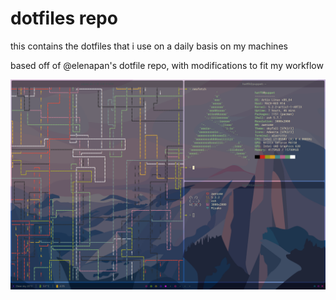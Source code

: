 # dotfiles repo
this contains the dotfiles that i use on a daily basis on my machines

based off of @elenapan's dotfile repo, with modifications to fit my workflow

![preview](https://raw.githubusercontent.com/hatf0/.dotfiles/master/preview.png)
